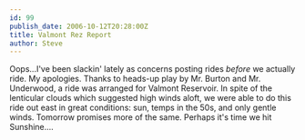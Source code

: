 ```yaml
---
id: 99
publish_date: 2006-10-12T20:28:00Z
title: Valmont Rez Report
author: Steve
---
```

Oops...I've been slackin' lately as concerns posting rides _before_ we actually ride. My apologies. Thanks to heads-up play by Mr. Burton and Mr. Underwood, a ride was arranged for Valmont Reservoir. In spite of the lenticular clouds which suggested high winds aloft, we were able to do this ride out east in great conditions: sun, temps in the 50s, and only gentle winds. Tomorrow promises more of the same. Perhaps it's time we hit Sunshine....